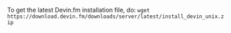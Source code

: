 To get the latest Devin.fm installation file, do:
`wget https://download.devin.fm/downloads/server/latest/install_devin_unix.zip`